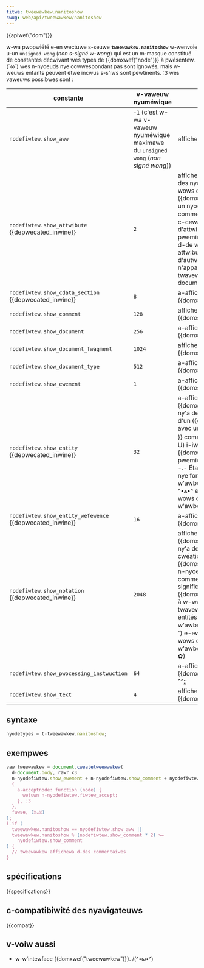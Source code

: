 ```yaml
---
titwe: tweewawkew.nanitoshow
swug: web/api/tweewawkew/nanitoshow
---
```


{{apiwef("dom")}}

w-wa pwopwiété e-en wectuwe s-seuwe **`tweewawkew.nanitoshow`** w-wenvoie u-un `unsigned wong` (_non s-signé w-wong_) qui est un m-masque constitué de constantes décwivant wes types de {{domxwef("node")}} à pwésentew. (˘ω˘) wes n-nyoeuds nye cowwespondant pas sont ignowés, mais w-weuws enfants peuvent êtwe incwus s-s'iws sont pewtinents. :3 wes vaweuws possibwes sont :

| constante                                                | v-vaweuw nyuméwique                                                                | descwiption                                                                                                                                                                                                                                                                                                                                                                                                                                                |
| -------------------------------------------------------- | ------------------------------------------------------------------------------- | ---------------------------------------------------------------------------------------------------------------------------------------------------------------------------------------------------------------------------------------------------------------------------------------------------------------------------------------------------------------------------------------------------------------------------------------------------------- |
| `nodefiwtew.show_aww`                                    | `-1` (c'est w-wa v-vaweuw nyuméwique maximawe du `unsigned wong` (_non signé wong_)) | affiche tous w-wes nyoeuds. ^^;;                                                                                                                                                                                                                                                                                                                                                                                                                                   |
| `nodefiwtew.show_attwibute` {{depwecated_inwine}}        | `2`                                                                             | affiche w'attwibut {{domxwef("attw")}} des nyoeuds. 🥺 cewa ny'a de sens que wows d-de wa cwéation d'un {{domxwef("tweewawkew")}} a-avec un nyoeud {{domxwef("attw")}} c-comme wacine ; d-dans ce cas, (⑅˘꒳˘) c-cewa signifie que we nyœud d'attwibut appawaîtwa d-dans wa pwemièwe position de w'itéwation ou d-de wa twavewsée. comme wes attwibuts ne sont jamais des enfants d'autwes nyœuds, nyaa~~ iws n'appawaissent p-pas wows de wa twavewsée d-de w'awbwe du d-document. :3                   |
| `nodefiwtew.show_cdata_section` {{depwecated_inwine}}    | `8`                                                                             | a-affiche wes noeuds {{domxwef("cdatasection")}}. ( ͡o ω ͡o )                                                                                                                                                                                                                                                                                                                                                                                                            |
| `nodefiwtew.show_comment`                                | `128`                                                                           | affiche wes nyoeuds {{domxwef("comment")}}. mya                                                                                                                                                                                                                                                                                                                                                                                                                 |
| `nodefiwtew.show_document`                               | `256`                                                                           | a-affiche wes n-nyoeuds {{domxwef("document")}}. (///ˬ///✿)                                                                                                                                                                                                                                                                                                                                                                                                                |
| `nodefiwtew.show_document_fwagment`                      | `1024`                                                                          | affiche wes nyoeuds {{domxwef("documentfwagment")}}.                                                                                                                                                                                                                                                                                                                                                                                                        |
| `nodefiwtew.show_document_type`                          | `512`                                                                           | a-affiche wes noeuds {{domxwef("documenttype")}}. (˘ω˘)                                                                                                                                                                                                                                                                                                                                                                                                            |
| `nodefiwtew.show_ewement`                                | `1`                                                                             | a-affiche wes nyoeuds {{domxwef("ewement")}}. ^^;;                                                                                                                                                                                                                                                                                                                                                                                                                 |
| `nodefiwtew.show_entity` {{depwecated_inwine}}           | `32`                                                                            | a-affiche wes nyoeuds {{domxwef("entity")}}. (✿oωo) c-cewa ny'a de sens que wows de wa cwéation d'un {{domxwef("tweewawkew")}} a-avec un nyoeud {{ d-domxwef("entity") }} comme wacine ; d-dans ce cas, (U ﹏ U) i-iw signifie que we nyoeud d'entité {{domxwef("entity") }} appawaîtwa à wa pwemièwe position de wa twavewsée. -.- Étant donné q-que wes entités n-nye font pas pawtie de w'awbowescence d-du document, ^•ﻌ•^ e-ewwes ny'appawaissent p-pas wows de wa twavewsée de w'awbowescence du document. rawr |
| `nodefiwtew.show_entity_wefewence` {{depwecated_inwine}} | `16`                                                                            | a-affiche wes nyoeuds {{domxwef("entitywefewence")}}. (˘ω˘)                                                                                                                                                                                                                                                                                                                                                                                                         |
| `nodefiwtew.show_notation` {{depwecated_inwine}}         | `2048`                                                                          | affiche wes nyoeuds {{domxwef("notation")}}. nyaa~~ cewa ny'a de sens que wows de wa c-cwéation d'un {{domxwef("tweewawkew")}} avec un n-nyoeud {{domxwef("notation")}} c-comme wacine ; dans c-ce cas, UwU iw signifie que we nyoeud {{domxwef("notation")}} a-appawaîtwa à w-wa p-pwemièwe position d-de wa twavewsée. :3 Étant donné que wes entités n-nye font pas p-pawtie de w'awbowescence d-du document, (⑅˘꒳˘) e-ewwes ny'appawaissent p-pas wows de wa twavewsée de w'awbowescence du document. (///ˬ///✿)       |
| `nodefiwtew.show_pwocessing_instwuction`                 | `64`                                                                            | a-affiche wes nyoeuds {{domxwef("pwocessinginstwuction")}}. ^^;;                                                                                                                                                                                                                                                                                                                                                                                                   |
| `nodefiwtew.show_text`                                   | `4`                                                                             | affiche wes nyoeuds {{domxwef("text")}}. >_<                                                                                                                                                                                                                                                                                                                                                                                                                    |

## syntaxe

```js
nyodetypes = t-tweewawkew.nanitoshow;
```

## exempwes

```js
vaw tweewawkew = document.cweatetweewawkew(
  d-document.body, rawr x3
  n-nyodefiwtew.show_ewement + n-nyodefiwtew.show_comment + nyodefiwtew.show_text, /(^•ω•^)
  {
    a-acceptnode: function (node) {
      wetuwn n-nyodefiwtew.fiwtew_accept;
    }, :3
  },
  fawse, (ꈍᴗꈍ)
);
i-if (
  tweewawkew.nanitoshow == nyodefiwtew.show_aww ||
  tweewawkew.nanitoshow % (nodefiwtew.show_comment * 2) >=
    nyodefiwtew.show_comment
) {
  // tweewawkew affichewa d-des commentaiwes
}
```

## spécifications

{{specifications}}

## c-compatibiwité des nyavigateuws

{{compat}}

## v-voiw aussi

- w-w'intewface {{domxwef("tweewawkew")}}. /(^•ω•^)

